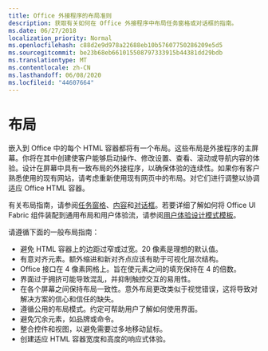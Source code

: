 ```yaml
---
title: Office 外接程序的布局准则
description: 获取有关如何在 Office 外接程序中布局任务窗格或对话框的指南。
ms.date: 06/27/2018
localization_priority: Normal
ms.openlocfilehash: c88d2e9d978a22688eb10b57607750286209e5d5
ms.sourcegitcommit: be23b68eb661015508797333915b44381dd29bdb
ms.translationtype: MT
ms.contentlocale: zh-CN
ms.lasthandoff: 06/08/2020
ms.locfileid: "44607664"
---
```

# <a name="layout"></a>布局
嵌入到 Office 中的每个 HTML 容器都将有一个布局。这些布局是外接程序的主屏幕。你将在其中创建使客户能够启动操作、修改设置、查看、滚动或导航内容的体验。设计在屏幕中具有一致布局的外接程序，以确保体验的连续性。如果你有客户熟悉使用的现有网站，请考虑重新使用现有网页中的布局。对它们进行调整以协调适应 Office HTML 容器。

有关布局指南，请参阅[任务窗格](task-pane-add-ins.md)、[内容](content-add-ins.md)和[对话框](dialog-boxes.md)。若要详细了解如何将 Office UI Fabric 组件装配到通用布局和用户体验流，请参阅[用户体验设计模式模板](ux-design-pattern-templates.md)。

请遵循下面的一般布局指南：

*   避免 HTML 容器上的边距过窄或过宽。20 像素是理想的默认值。
*   有意对齐元素。额外缩进和新对齐点应该有助于可视化层次结构。
*   Office 接口在 4 像素网格上。旨在使元素之间的填充保持在 4 的倍数。
*   界面过于拥挤可能导致混乱，并抑制触控交互的易用性。
*   在各个屏幕之间保持布局一致性。意外布局更改类似于视觉错误，这将导致对解决方案的信心和信任的缺失。
*   遵循公用的布局模式。约定可帮助用户了解如何使用界面。
*   避免冗余元素，如品牌或命令。
*   整合控件和视图，以避免需要过多地移动鼠标。
*   创建适应 HTML 容器宽度和高度的响应式体验。
